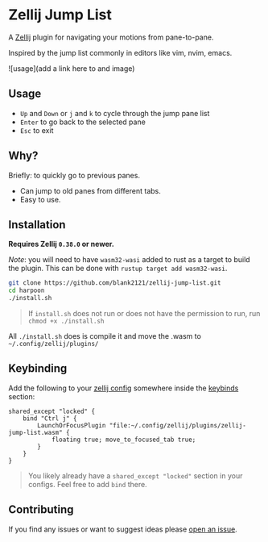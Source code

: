 # Zellij Jump List

A [Zellij](https://zellij.dev) plugin for navigating your motions from pane-to-pane.

Inspired by the jump list commonly in editors like vim, nvim, emacs.

![usage](add a link here to and image)

## Usage

- `Up` and `Down` or `j` and `k` to cycle through the jump pane list
- `Enter` to go back to the selected pane
- `Esc` to exit

## Why?

Briefly: to quickly go to previous panes.

- Can jump to old panes from different tabs.
- Easy to use.

## Installation

**Requires Zellij `0.38.0` or newer.**

*Note*: you will need to have `wasm32-wasi` added to rust as a target to build the plugin. This can be done with `rustup target add wasm32-wasi`.

```bash
git clone https://github.com/blank2121/zellij-jump-list.git
cd harpoon
./install.sh
```
> If `install.sh` does not run or does not have the permission to run, run `chmod +x ./install.sh`

All `./install.sh` does is compile it and move the .wasm to `~/.config/zellij/plugins/`

## Keybinding

Add the following to your [zellij config](https://zellij.dev/documentation/configuration.html)
somewhere inside the [keybinds](https://zellij.dev/documentation/keybindings.html) section:

```kdl
shared_except "locked" {
    bind "Ctrl j" {
        LaunchOrFocusPlugin "file:~/.config/zellij/plugins/zellij-jump-list.wasm" {
            floating true; move_to_focused_tab true;
        }
    }
}
```

> You likely already have a `shared_except "locked"` section in your configs. Feel free to add `bind` there.

## Contributing

If you find any issues or want to suggest ideas please [open an issue](https://github.com/blank2121/zellij-jump-list/issues/new).
